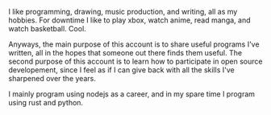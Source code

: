 I like programming, drawing, music production, and writing, all as my hobbies. For downtime I like to play xbox, watch anime, read manga, and watch basketball. Cool.

Anyways, the main purpose of this account is to share useful programs I've written, all in the hopes that someone out there finds them useful. The second purpose of this account is to learn how to participate in open source developement, since I feel as if I can give back with all the skills I've sharpened over the years. 

I mainly program using nodejs as a career, and in my spare time I program using rust and python.
